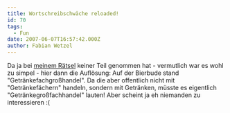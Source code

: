 ```yaml
---
title: Wortschreibschwäche reloaded!
id: 70
tags:
  - Fun
date: 2007-06-07T16:57:42.000Z
author: Fabian Wetzel
---
```


Da ja bei [meinem Rätsel](https://fabse.net/blog/2007/05/31/wortschreibschwche/) keiner Teil genommen hat - vermutlich war es wohl zu simpel - hier dann die Auflösung: Auf der Bierbude stand "Getränkefachgroßhandel". Da die aber offentlich nicht mit "Getränkefächern" handeln, sondern mit Getränken, müsste es eigentlich "Getränkegroßfachhandel" lauten! Aber scheint ja eh&nbsp;niemanden zu interessieren :(


